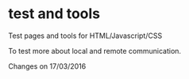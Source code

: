 # test and tools 
Test pages and tools for HTML/Javascript/CSS

To test more about local and remote communication.

Changes on 17/03/2016
